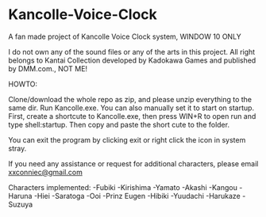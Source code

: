 # Kancolle-Voice-Clock
A fan made project of Kancolle Voice Clock system, WINDOW 10 ONLY

I do not own any of the sound files or any of the arts in this project. All right belongs to Kantai Collection developed by Kadokawa Games and published by DMM.com., NOT ME!

HOWTO:

Clone/download the whole repo as zip, and please unzip everything to the same dir. Run Kancolle.exe. You can also manually set it to start on startup. First, create a shortcute to Kancolle.exe, then press WIN+R to open run and type shell:startup. Then copy and paste the short cute to the folder.

You can exit the program by clicking exit or right click the icon in system stray.

If you need any assistance or request for additional characters, please email xxconniec@gmail.com

Characters implemented:
-Fubiki
-Kirishima
-Yamato
-Akashi
-Kangou
-Haruna
-Hiei
-Saratoga
-Ooi
-Prinz Eugen
-Hibiki
-Yuudachi
-Harukaze
-Suzuya
